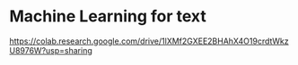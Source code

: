 # Machine Learning for text

https://colab.research.google.com/drive/1lXMf2GXEE2BHAhX4O19crdtWkzU8976W?usp=sharing
